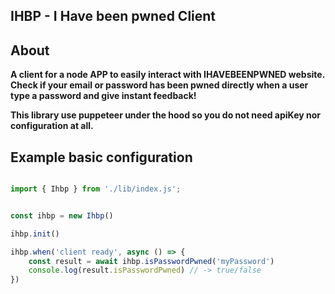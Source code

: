 ## IHBP - I Have been pwned Client

## About
**A client for a node APP to easily interact with IHAVEBEENPWNED website. Check if your email or 
password has been pwned directly when a user type a password and give instant feedback!**

**This library use puppeteer under the hood so you do not need apiKey nor configuration at all.**


## Example basic configuration

```javascript

import { Ihbp } from './lib/index.js';


const ihbp = new Ihbp()

ihbp.init()

ihbp.when('client ready', async () => {
    const result = await ihbp.isPasswordPwned('myPassword')
    console.log(result.isPasswordPwned) // -> true/false
})
```
